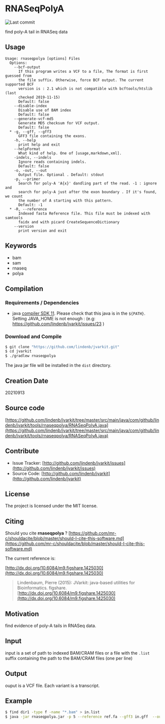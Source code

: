 # RNASeqPolyA

![Last commit](https://img.shields.io/github/last-commit/lindenb/jvarkit.png)

find poly-A tail in RNASeq data


## Usage

```
Usage: rnaseqpolya [options] Files
  Options:
    --bcf-output
      If this program writes a VCF to a file, The format is first guessed from 
      the file suffix. Otherwise, force BCF output. The current supported BCF 
      version is : 2.1 which is not compatible with bcftools/htslib (last 
      checked 2019-11-15)
      Default: false
    --disable-index
      Disable use of BAM index
      Default: false
    --generate-vcf-md5
      Generate MD5 checksum for VCF output.
      Default: false
  * -g, --gff, --gff3
      GFF3 file containing the exons.
    -h, --help
      print help and exit
    --helpFormat
      What kind of help. One of [usage,markdown,xml].
    -indels, --indels
      Ignore reads containing indels.
      Default: false
    -o, -out, --out
      Output file. Optional . Default: stdout
    -p, --primer
      Search for poly-A 'A{x}' dandling part of the read. -1 : ignore and 
      search for poly-A just after the exon boundary . If it's found, we count 
      the number of A starting with this pattern.
      Default: -1
  * -R, --reference
      Indexed fasta Reference file. This file must be indexed with samtools 
      faidx and with picard CreateSequenceDictionary
    --version
      print version and exit

```


## Keywords

 * bam
 * sam
 * rnaseq
 * polya


## Compilation

### Requirements / Dependencies

* java [compiler SDK 11](https://jdk.java.net/11/). Please check that this java is in the `${PATH}`. Setting JAVA_HOME is not enough : (e.g: https://github.com/lindenb/jvarkit/issues/23 )


### Download and Compile

```bash
$ git clone "https://github.com/lindenb/jvarkit.git"
$ cd jvarkit
$ ./gradlew rnaseqpolya
```

The java jar file will be installed in the `dist` directory.


## Creation Date

20210913

## Source code 

[https://github.com/lindenb/jvarkit/tree/master/src/main/java/com/github/lindenb/jvarkit/tools/rnaseqpolya/RNASeqPolyA.java](https://github.com/lindenb/jvarkit/tree/master/src/main/java/com/github/lindenb/jvarkit/tools/rnaseqpolya/RNASeqPolyA.java)


## Contribute

- Issue Tracker: [http://github.com/lindenb/jvarkit/issues](http://github.com/lindenb/jvarkit/issues)
- Source Code: [http://github.com/lindenb/jvarkit](http://github.com/lindenb/jvarkit)

## License

The project is licensed under the MIT license.

## Citing

Should you cite **rnaseqpolya** ? [https://github.com/mr-c/shouldacite/blob/master/should-I-cite-this-software.md](https://github.com/mr-c/shouldacite/blob/master/should-I-cite-this-software.md)

The current reference is:

[http://dx.doi.org/10.6084/m9.figshare.1425030](http://dx.doi.org/10.6084/m9.figshare.1425030)

> Lindenbaum, Pierre (2015): JVarkit: java-based utilities for Bioinformatics. figshare.
> [http://dx.doi.org/10.6084/m9.figshare.1425030](http://dx.doi.org/10.6084/m9.figshare.1425030)


## Motivation

find evidence of poly-A tails in RNASeq data.

## Input

input is a set of path to indexed BAM/CRAM files or a file with the `.list` suffix containing the path to the BAM/CRAM files (one per line)

## Output

ouput is a VCF file. Each variant is a transcript.

## Example

```bash
$ find dir1 -type f -name "*.bam" > in.list
$ java -jar rnaseqpolya.jar -p 5 --reference ref.fa --gff3 in.gff  --out out.vcf.gz  in.list 
```

